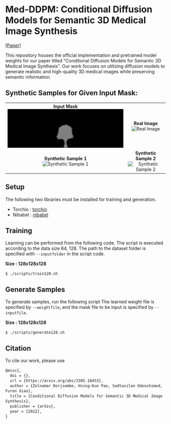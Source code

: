 # Med-DDPM: Conditional Diffusion Models for Semantic 3D Medical Image Synthesis

[[Paper](https://arxiv.org/pdf/2305.18453.pdf)]

This repository houses the official implementation and pretrained model weights for our paper titled "Conditional Diffusion Models for Semantic 3D Medical Image Synthesis". Our work focuses on utilizing diffusion models to generate realistic and high-quality 3D medical images while preserving semantic information.

## Synthetic Samples for Given Input Mask:

<table>
  <tr>
    <td align="center">
      <strong>Input Mask</strong><br>
      <img id="img_0" src="images/img_0.gif" alt="Input Mask" width="100%">
    </td>
    <td align="center">
      <strong>Real Image</strong><br>
      <img id="img_1" src="images/img_1.gif" alt="Real Image" width="100%">
    </td>
  </tr>
  <tr>
    <td align="center">
      <strong>Synthetic Sample 1</strong><br>
      <img id="img_2" src="images/img_2.gif" alt="Synthetic Sample 1" width="100%">
    </td>
    <td align="center">
      <strong>Synthetic Sample 2</strong><br>
      <img id="img_3" src="images/img_3.gif" alt="Synthetic Sample 2" width="100%">
    </td>
  </tr>
</table>


## Setup

The following two libraries must be installed for training and generation.

- Torchio : [torchio](https://github.com/fepegar/torchio)
- Nibabel : [nibabel](https://github.com/nipy/nibabel)

## Training 

Learning can be performed from the following code. The script is executed according to the data size 64, 128. 
The path to the dataset folder is specified with `--inputfolder` in the script code.

**Size : 128x128x128**

```
$ ./scripts/train128.sh
```

## Generate Samples

To generate samples, run the following script The learned weight file is specified by `--weightfile`, and the mask file to be input is specified by `--inputfile`.

**Size : 128x128x128**

```
$ ./scripts/generate128.sh
```

## Citation

To cite our work, please use

```
@misc{,
  doi = {},
  url = {https://arxiv.org/abs/2305.18453},
  author = {Zolnamar Dorjsembe, Hsing-Kuo Pao, Sodtavilan Odonchimed, Furen Xiao},
  title = {Conditional Diffusion Models for Semantic 3D Medical Image Synthesis},
  publisher = {arXiv},
  year = {2022},
}
```
